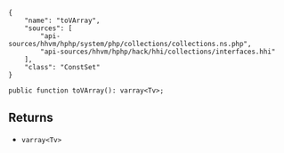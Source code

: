 ``` yamlmeta
{
    "name": "toVArray",
    "sources": [
        "api-sources/hhvm/hphp/system/php/collections/collections.ns.php",
        "api-sources/hhvm/hphp/hack/hhi/collections/interfaces.hhi"
    ],
    "class": "ConstSet"
}
```




``` Hack
public function toVArray(): varray<Tv>;
```




## Returns




+ ` varray<Tv> `
<!-- HHAPIDOC -->
